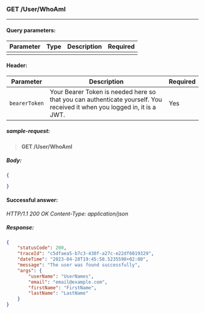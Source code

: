 ### GET /User/WhoAmI
---

#### Query parameters:

| Parameter | Type | Description | Required |
| --- | --- | --- | --- |
|  |  |  |  |

#### Header:

| Parameter | Description | Required |
| --- | --- | --- |
| `bearerToken` | Your Bearer Token is needed here so that you can authenticate yourself. You received it when you logged in, it is a JWT. | Yes |

##### sample-request:

> **GET /User/WhoAmI**

##### Body:

```json
{

}
```

#### Successful answer:

*HTTP/1.1 200 OK
Content-Type: application/json*

##### Response:

```json
{
    "statusCode": 200,
    "traceId": "c5dfaea5-b7c3-430f-a27c-e22df6019329",
    "dateTime": "2023-04-28T19:45:58.5235598+02:00",
    "message": "The user was found successfully",
    "args": {
        "userName": "UserNames",
        "email": "email@example.com",
        "firstName": "FirstName",
        "lastName": "LastName"
    }
}
```